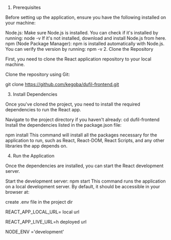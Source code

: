 1. Prerequisites

Before setting up the  application, ensure you have the following installed on your machine:

Node.js: Make sure Node.js is installed. You can check if it's installed by running:
node -v
If it's not installed, download and install Node.js from here.
npm (Node Package Manager): npm is installed automatically with Node.js. You can verify the version by running:
npm -v
2. Clone the Repository

First, you need to clone the React application repository to your local machine.

Clone the repository using Git:

git clone https://github.com/kegoba/dufil-frontend.git


3. Install Dependencies

Once you've cloned the project, you need to install the required dependencies to run the React app.

Navigate to the project directory if you haven't already:
cd dufil-frontend
Install the dependencies listed in the package.json file:

npm install
This command will install all the packages necessary for the application to run, such as React, React-DOM, React Scripts, and any other libraries the app depends on.

4. Run the  Application

Once the dependencies are installed, you can start the React development server.

Start the development server:
npm start
This command runs the application on a local development server. By default, it should be accessible in your browser at:


create .env file in the project dir


REACT_APP_LOCAL_URL= local url

REACT_APP_LIVE_URL=h deployed url

NODE_ENV ='development'